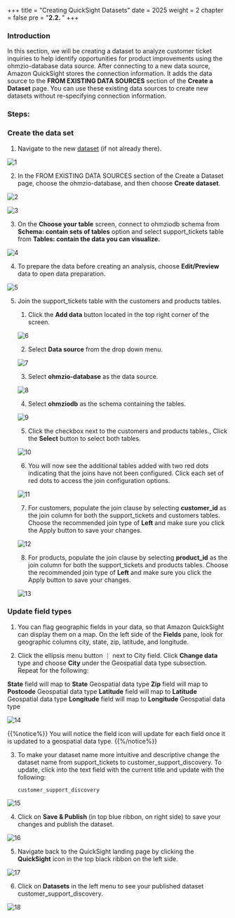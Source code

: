 +++
title = "Creating QuickSight Datasets"
date = 2025
weight = 2
chapter = false
pre = "<b>2.2. </b>"
+++

### Introduction

In this section, we will be creating a dataset to analyze customer ticket inquiries to help identify opportunities for product improvements using the ohmzio-database data source. After connecting to a new data source, Amazon QuickSight stores the connection information. It adds the data source to the **FROM EXISTING DATA SOURCES** section of the **Create a Dataset** page. You can use these existing data sources to create new datasets without re-specifying connection information.

### Steps:

### Create the data set

1. Navigate to the new [dataset](https://quicksight.aws.amazon.com/sn/data-sets/new?state=hashArgs%23&isauthcode=true&code=eyJ6aXAiOiJERUYiLCJlbmMiOiJBMjU2R0NNIiwiYWxnIjoiZGlyIn0..O7pGUvtHMj8_63Rz.03xVmsBwAbdbk2NKk61fTWdb_bd0V3_aQQaoiNHXirQ7KTVN0PL8AvBcsn5Y1FD-zCTQRaRUM2vbjbv_vWc-OxIiHgZcNFdGT5CBKvpQKFvi4ZQjMlGG6BZUFzN3C-qdBFv6gLztdZbuSp65hsCd6PLG0YgCLIb3FcsOKIA-E70DNZO1FtctmLc96tJ05mtBfqhz7HAVWepc9DFNlWd3sNgH5jaqGvhW1BbFDJubvwH13qGf03hGlNEWPtz3GeP1sPZxJ9pX087YI8gKD9smC28ZIZ3Aw5MAM3081r-sP8LBCziIAWnGVdwXbO8aJBErlym1GElE1qww0ICVWtBsLy7eDThvVRMtS2m1QOYwi-Tg1o89hLPQMwBBFwlCVksg5hu6mEeSxW5EnUzs3V7red3oYaE20KNajdvCYHT8Y1SMMbL1eaOokJp7TtzilokdxeTzaGRPcksWfUCzBkmpRn5CtyWvUxi5FpgCPp7YEbj1cE5luQ2ESp3i-PravbTb9_9k2ctlPsx65VfDtkQw3GuaRWMU8Najp4nao3K2RFimYulLbtTU5pvoHutsW1m7zc_FZEX-s5dIhmlumSW57RYg6Duqx2ctEfdnKC5QDZWDdDX-24de4pv0RoSm73a8uJWrNj9z4zbjo6ag0ZAt-YoX62jCvIVDChQz8wHwceDwWjmYiP0lbpnz1Uh-5l-IZvVaFZOiCp4k5K7lSrBsz-KYm1ob7e0VXaqSI9TSz1AqROBJZy_K5CpPcuRlyI9rCPT54tSXwAxUDkpyVEv8ChZi1mkYx7YW-siTIrMB_YrKRX4Xw-N9rgS65P-ied6vVNxQLp0yUlH3kmMSTGnXF5M3aCOZrcOm6jv413tStprdhVqlCrMNLEA79QT4RjKocfcttFNVtC1LytQAAOyBw1M7NLGEPSejwNL6H6KI54BSzw19BG_W2l4H7RhqztdAAm5KXH_RcQGp1k6O3Jd_n1uTL7lAyUQ1zL9i9JGAzg6Cv7zldAAQEDxWc263grSB01qO059F0N7ik41eUn6Lu67FKtQB46080sRpwKHnGQeLnV5Oxqt8UgnmHiGYs3pH58lwQ4jSdTVLfh2eaOO37dCNeHkqHP8z4ccbwK7P0R_fytxykl6zII28LDceKa8Pi7ZXnURs6dWE6Vy_elB0o0h0z8Mp0n7XMEWBQOcUTBVSpnJ9zuHJjpaJmMKLF1JAxHOEigOQu4vdgu8lJ0h5RIeCf0AWvkotnFWTgFxZW6Se1Y-zVIXBf_E0_DjeFUUZOjEYjMsqioXkh2v_LXOcyqnFUtRKPr_tMouMMK_I_H8pdxzC3IvI4y5l96M-kjVIxciaCmxuXQdzEJ5h3GtI3echy7JrkZvxixyN1lgZotepHwS2OB7r8GZ3JRQHNppwkFZ_8es7IrOoE351JEqR85Kx8Tx-2XqfVfZSxTT8BV34pwLTUti06giPnzcM3HUMHjorydsoBBVqmIvfsgECkp9wcrEL7Jr0fWtfy7GM2RV4yZU86oEAJfmc4JmmdqS9JHMWHW3BjwRJPWLgL0DBHxWCN9eG2g585yA0aBgeVqCSKR7OXzCLdHV8aRjd2nlQa56fipQd733emlINXesxbGygxdWtRPS8eIIOxFdsJV8MRbiGEKf6__NQYk1M_vhM9jzvuGzJjcRxWsnMEv_AmEpoODdK5iLyJnF7OIvjUPluCUWnnp86be3YBq4.HobmVbKnFnBBqm-q63dPCQ)  (if not already there).

![1](/images/2/2.2/1.png)

2. In the FROM EXISTING DATA SOURCES section of the Create a Dataset page, choose the ohmzio-database, and then choose **Create dataset**.

![2](/images/2/2.2/2.png)

![3](/images/2/2.2/3.png)

3. On the **Choose your table** screen, connect to ohmziodb schema from **Schema: contain sets of tables** option and select support_tickets table from **Tables: contain the data you can visualize.**

![4](/images/2/2.2/4.png)

4. To prepare the data before creating an analysis, choose **Edit/Preview** data to open data preparation.

![5](/images/2/2.2/5.png)

5. Join the support_tickets table with the customers and products tables.

   1. Click the **Add data** button located in the top right corner of the screen.

   ![6](/images/2/2.2/6.png)

   2. Select **Data source** from the drop down menu.

   ![7](/images/2/2.2/7.png)

   3. Select **ohmzio-database** as the data source.

   ![8](/images/2/2.2/8.png)

   4. Select **ohmziodb** as the schema containing the tables.

   ![9](/images/2/2.2/9.png)

   5. Click the checkbox next to the customers and products tables., Click the **Select** button to select both tables.

   ![10](/images/2/2.2/10.png)

   6. You will now see the additional tables added with two red dots indicating that the joins have not been configured. Click each set of red dots to access the join configuration options.

   ![11](/images/2/2.2/11.png)

   7. For customers, populate the join clause by selecting **customer_id** as the join column for both the support_tickets and customers tables. Choose the recommended join type of **Left** and make sure you click the Apply button to save your changes.

   ![12](/images/2/2.2/12.png)

   8. For products, populate the join clause by selecting **product_id** as the join column for both the support_tickets and products tables. Choose the recommended join type of **Left** and make sure you click the Apply button to save your changes.

   ![13](/images/2/2.2/13.png)

### Update field types

1. You can flag geographic fields in your data, so that Amazon QuickSight can display them on a map. On the left side of the **Fields** pane, look for geographic columns city, state, zip, latitude, and longitude.

2. Click the ellipsis menu button ⋮ next to City field. Click **Change data** type and choose **City** under the Geospatial data type subsection. Repeat for the following:

**State** field will map to **State** Geospatial data type
**Zip** field will map to **Postcode** Geospatial data type
**Latitude** field will map to **Latitude** Geospatial data type
**Longitude** field will map to **Longitude** Geospatial data type

![14](/images/2/2.2/14.png)

{{%notice%}}
You will notice the field icon will update for each field once it is updated to a geospatial data type.
{{%/notice%}}

3. To make your dataset name more intuitive and descriptive change the dataset name from support_tickets to customer_support_discovery. To update, click into the text field with the current title and update with the following:


   `customer_support_discovery`

![15](/images/2/2.2/15.png)

4. Click on **Save & Publish** (in top blue ribbon, on right side) to save your changes and publish the dataset.

![16](/images/2/2.2/16.png)

5. Navigate back to the QuickSight landing page by clicking the **QuickSight** icon in the top black ribbon on the left side.

![17](/images/2/2.2/17.png)

6. Click on **Datasets** in the left menu to see your published dataset customer_support_discovery.

![18](/images/2/2.2/18.png)